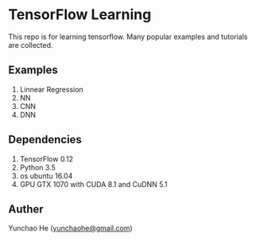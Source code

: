 # TensorFlow Learning

This repo is for learning tensorflow. Many popular examples and tutorials are collected.

## Examples

1. Linnear Regression
2. NN
3. CNN
4. DNN

## Dependencies

1. TensorFlow 0.12
2. Python 3.5
3. os ubuntu 16.04
4. GPU GTX 1070 with CUDA 8.1 and CuDNN 5.1

## Auther

Yunchao He (yunchaohe@gmail.com)